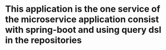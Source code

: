 # This application is the one service of the microservice application consist with spring-boot and using query dsl in the repositories
